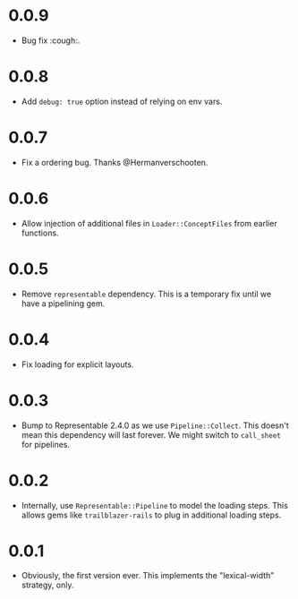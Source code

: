 # 0.0.9

* Bug fix :cough:.

# 0.0.8

* Add `debug: true` option instead of relying on env vars.

# 0.0.7

* Fix a ordering bug. Thanks @Hermanverschooten.

# 0.0.6

* Allow injection of additional files in `Loader::ConceptFiles` from earlier functions.

# 0.0.5

* Remove `representable` dependency. This is a temporary fix until we have a pipelining gem.

# 0.0.4

* Fix loading for explicit layouts.

# 0.0.3

* Bump to Representable 2.4.0 as we use `Pipeline::Collect`. This doesn't mean this dependency will last forever. We might switch to `call_sheet` for pipelines.

# 0.0.2

* Internally, use `Representable::Pipeline` to model the loading steps. This allows gems like `trailblazer-rails` to plug in additional loading steps.

# 0.0.1

* Obviously, the first version ever. This implements the "lexical-width" strategy, only.
